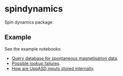 # spindynamics
Spin dynamics package.

## Example
See the example notebooks:
- [Query database for spontaneous magnetisation data](examples/spontaneous_magnetisation.ipynb).
- [Possible lookup failures](examples/fail.ipynb).
- [How are UppASD inputs stored internally](examples/uppasd_internal.ipynb).
